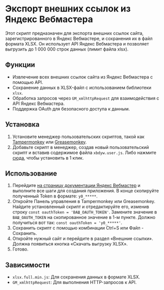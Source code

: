 
# Экспорт внешних ссылок из Яндекс Вебмастера

Этот скрипт предназначен для экспорта внешних ссылок сайта, зарегистрированного в Яндекс Вебмастере, и сохранения их в файл формата XLSX. Он использует API Яндекс Вебмастера и позволяет выгрузить до 1 000 000 строк данных (лимит файла xlsx).

## Функции

- Извлечение всех внешних ссылок сайта из Яндекс Вебмастера с помощью API.
- Сохранение данных в XLSX-файл с использованием библиотеки `xlsx`.
- Обработка запросов через `GM_xmlhttpRequest` для взаимодействия с API Яндекс Вебмастера.
- Поддержка OAuth для безопасного доступа к данным.

## Установка

1. Установите менеджер пользовательских скриптов, такой как [Tampermonkey](https://www.tampermonkey.net/) или [Greasemonkey](https://www.greasespot.net/).
2. Добавьте скрипт в менеджер, создав новый пользовательский скрипт и вставив содержимое файла `xbdyw.user.js`. Либо нажмите [сюда](https://github.com/xxrxtnxxov/XBFYW/raw/refs/heads/main/xbdyw.user.js), чтобы установить в 1 клик.

## Использование

1. Перейдите [на страницу документации Яндекс Вебмастер](https://yandex.ru/dev/webmaster/doc/ru/tasks/how-to-get-oauth) и выполните все шаги для создания приложения. В конце скопируйте полученный Token в формате: `y0_*****`.
2. Откройте Панель управления в Tampermonkey или Greasemonkey. Найдите установленный скрипт и отредактируйте его, изменив строку `const oauthToken = 'ВАШ_OAUTH_TOKEN'`. Замените значение в `ВАШ_OAUTH_TOKEN` на скопированное значение в 1-м пункте. Должно получиться вот так: `const oauthToken = 'y0_*****'`.
3. Сохранить скрипт с помощью комбинации Ctrl+S или Файл - Сохранить.
4. Откройте нужный сайт и перейдите в раздел «Внешние ссылки». Должна появиться кнопка «Скачать выгрузку XLSX».
5. Готово.

## Зависимости

- `xlsx.full.min.js`: Для сохранения данных в формате XLSX.
- `GM_xmlhttpRequest`: Для выполнения HTTP-запросов к API.

